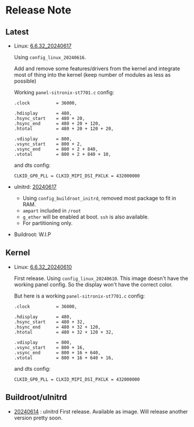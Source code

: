 # Release Note

## Latest

- Linux: [6.6.32_20240617](https://github.com/alexcaoys/linux-superbird-6.6.y/releases/tag/6.6.32_20240617)

    Using `config_linux_20240616`.

    Add and remove some features/drivers from the kernel and integrate most of thing into the kernel (keep number of modules as less as possible)

    Working `panel-sitronix-st7701.c` config:
    ```
	.clock          = 36000,

	.hdisplay       = 480,
	.hsync_start    = 480 + 20, 
	.hsync_end      = 480 + 20 + 120,
	.htotal         = 480 + 20 + 120 + 20,

	.vdisplay       = 800,
	.vsync_start    = 800 + 2,
	.vsync_end      = 800 + 2 + 840,
	.vtotal         = 800 + 2 + 840 + 10,
    ```
    and dts config:
    ```
    CLKID_GP0_PLL = CLKID_MIPI_DSI_PXCLK = 432000000
    ```

- uInitrd: [20240617](https://github.com/alexcaoys/notes-superbird/releases/tag/20240617) 

    - Using `config_buildroot_initrd`, removed most package to fit in RAM. 
    - `ampart` included in `/root`
    - `g_ether` will be enabled at boot. `ssh` is also available. 
    - For partitioning only. 

- Buildroot: W.I.P

## Kernel

- Linux: [6.6.32_20240610](https://github.com/alexcaoys/linux-superbird-6.6.y/releases/tag/6.6.32_20240610)

    First release. Using `config_linux_20240610`. This image doesn't have the working panel config. So the display won't have the correct color.

    But here is a working `panel-sitronix-st7701.c` config:
    ```
    .clock          = 36000,

	.hdisplay       = 480,
	.hsync_start    = 480 + 32,
	.hsync_end      = 480 + 32 + 120,
	.htotal         = 480 + 32 + 120 + 32,

	.vdisplay       = 800,
	.vsync_start    = 800 + 16,
	.vsync_end      = 800 + 16 + 640,
	.vtotal         = 800 + 16 + 640 + 16,
    ```
    and dts config:
    ```
    CLKID_GP0_PLL = CLKID_MIPI_DSI_PXCLK = 432000000
    ```

## Buildroot/uInitrd

- [20240614](https://github.com/alexcaoys/notes-superbird/releases/tag/20240614) : uInitrd First release. Available as image. Will release another version pretty soon.